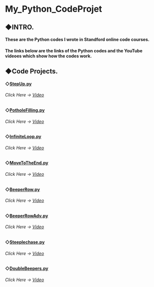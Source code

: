 # My_Python_CodeProjet

  ## ◆INTRO.
   #### These are the Python codes I wrote in Standford online code courses.
   #### The links below are the links of the Python codes and the YouTube videoes which show how the codes work.

  ## ◆Code Projects.
   #### ◇[StepUp.py](https://github.com/ChaoHengLIU/My_Python_CodeProjet/blob/main/SC-Project/StepUp.py) 
   ######   Click Here → [Video](https://youtu.be/fO9FoZy4WB8)
   
   #### ◇[PotholeFilling.py](https://github.com/ChaoHengLIU/My_Python_CodeProjet/blob/main/SC-Project/PotholeFilling.py) 
   ######   Click Here → [Video](https://youtu.be/CFQviAKMtm0)
   
   #### ◇[InfiniteLoop.py](https://github.com/ChaoHengLIU/My_Python_CodeProjet/blob/main/SC-Project/InfiniteLoop.py) 
   ######   Click Here → [Video](https://youtu.be/ryqfQrBKVLE)
   
   #### ◇[MoveToTheEnd.py](https://github.com/ChaoHengLIU/My_Python_CodeProjet/blob/main/SC-Project/MoveToTheEnd.py)
   ######   Click Here → [Video](https://youtu.be/eo2l_hPHPNg)
   
   #### ◇[BeeperRow.py](https://github.com/ChaoHengLIU/My_Python_CodeProjet/blob/main/SC-Project/BeeperRow.py)
   ######   Click Here → [Video](https://youtu.be/O4hV_TXyIvY)
   
   #### ◇[BeeperRowAdv.py](https://github.com/ChaoHengLIU/My_Python_CodeProjet/blob/main/SC-Project/BeeperRowAdv.py)
   ######   Click Here → [Video](https://youtu.be/XXJ6vE9OSaY)
   
   #### ◇[Steeplechase.py](https://github.com/ChaoHengLIU/My_Python_CodeProjet/blob/main/SC-Project/Steeplechase.py)
   ######   Click Here → [Video](https://youtu.be/MZOkyjejfec)
   
   #### ◇[DoubleBeepers.py](https://github.com/ChaoHengLIU/My_Python_CodeProjet/blob/main/SC-Project/DoubleBeepers.py)
   ######   Click Here → [Video](https://youtu.be/mhyHk8IQoTg)
